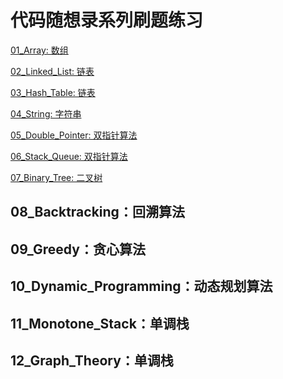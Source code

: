 # 代码随想录系列刷题练习
<!-- 数组 -->
[01_Array: 数组](01_Array/README.md)
<!-- 链表 -->
[02_Linked_List: 链表](02_Linked_List/README.md)
<!-- 哈希表 -->
[03_Hash_Table: 链表](03_Hash_Table/README.md)
<!-- 字符串 -->
[04_String: 字符串](04_String/README.md)
<!-- 双指针算法 -->
[05_Double_Pointer: 双指针算法](05_Double_Pointer/README.md)
<!-- 栈和队列 -->
[06_Stack_Queue: 双指针算法](06_Stack_Queue/README.md)
<!-- 二叉树 -->
[07_Binary_Tree: 二叉树](07_Binary_Tree/README.md)

<!-- 回溯算法 -->
## 08_Backtracking：回溯算法

<!-- 贪心算法 -->
## 09_Greedy：贪心算法

<!-- 动态规划算法 -->
## 10_Dynamic_Programming：动态规划算法

<!-- 单调栈 -->
## 11_Monotone_Stack：单调栈

<!-- 单调栈 -->
## 12_Graph_Theory：单调栈
